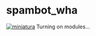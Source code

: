 # spambot_wha
[![miniatura][miniatura]](https://youtu.be/4DGBVlMmzYs)
Turning on modules...

[miniatura]: https://raw.githubusercontent.com/avmmodules/spambot_wha/main/img/miniatura.png